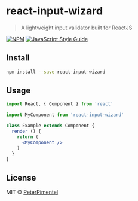 # react-input-wizard

> A lightweight input validator built for ReactJS

[![NPM](https://img.shields.io/npm/v/react-input-wizard.svg)](https://www.npmjs.com/package/react-input-wizard) [![JavaScript Style Guide](https://img.shields.io/badge/code_style-standard-brightgreen.svg)](https://standardjs.com)

## Install

```bash
npm install --save react-input-wizard
```

## Usage

```jsx
import React, { Component } from 'react'

import MyComponent from 'react-input-wizard'

class Example extends Component {
  render () {
    return (
      <MyComponent />
    )
  }
}
```

## License

MIT © [PeterPimentel](https://github.com/PeterPimentel)
